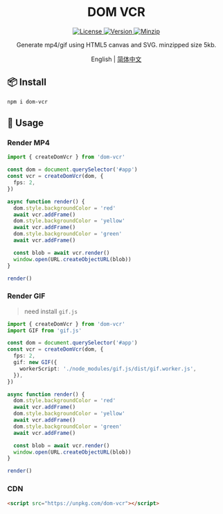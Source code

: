 <h1 align="center">DOM VCR</h1>

<p align="center">
  <a href="https://github.com/qq15725/dom-vcr/blob/master/LICENSE" class="mr-3">
    <img src="https://img.shields.io/npm/l/dom-vcr.svg" alt="License">
  </a>
  <a href="https://www.npmjs.com/package/dom-vcr">
    <img src="https://img.shields.io/npm/v/dom-vcr.svg" alt="Version">
  </a>
  <a href="https://cdn.jsdelivr.net/npm/dom-vcr/dist/index.js">
    <img src="https://img.shields.io/bundlephobia/minzip/dom-vcr" alt="Minzip">
  </a>
</p>

<p align="center">Generate mp4/gif using HTML5 canvas and SVG. minzipped size 5kb.</p>

<p align="center">English | <a href="README.zh-CN.md">简体中文</a></p>

## 📦 Install

```shell
npm i dom-vcr
```

## 🦄 Usage

### Render MP4

```ts
import { createDomVcr } from 'dom-vcr'

const dom = document.querySelector('#app')
const vcr = createDomVcr(dom, {
  fps: 2,
})

async function render() {
  dom.style.backgroundColor = 'red'
  await vcr.addFrame()
  dom.style.backgroundColor = 'yellow'
  await vcr.addFrame()
  dom.style.backgroundColor = 'green'
  await vcr.addFrame()

  const blob = await vcr.render()
  window.open(URL.createObjectURL(blob))
}

render()
```

### Render GIF

> need install `gif.js`

```ts
import { createDomVcr } from 'dom-vcr'
import GIF from 'gif.js'

const dom = document.querySelector('#app')
const vcr = createDomVcr(dom, {
  fps: 2,
  gif: new GIF({
    workerScript: './node_modules/gif.js/dist/gif.worker.js',
  }),
})

async function render() {
  dom.style.backgroundColor = 'red'
  await vcr.addFrame()
  dom.style.backgroundColor = 'yellow'
  await vcr.addFrame()
  dom.style.backgroundColor = 'green'
  await vcr.addFrame()

  const blob = await vcr.render()
  window.open(URL.createObjectURL(blob))
}

render()
```

### CDN

```html
<script src="https://unpkg.com/dom-vcr"></script>
```
